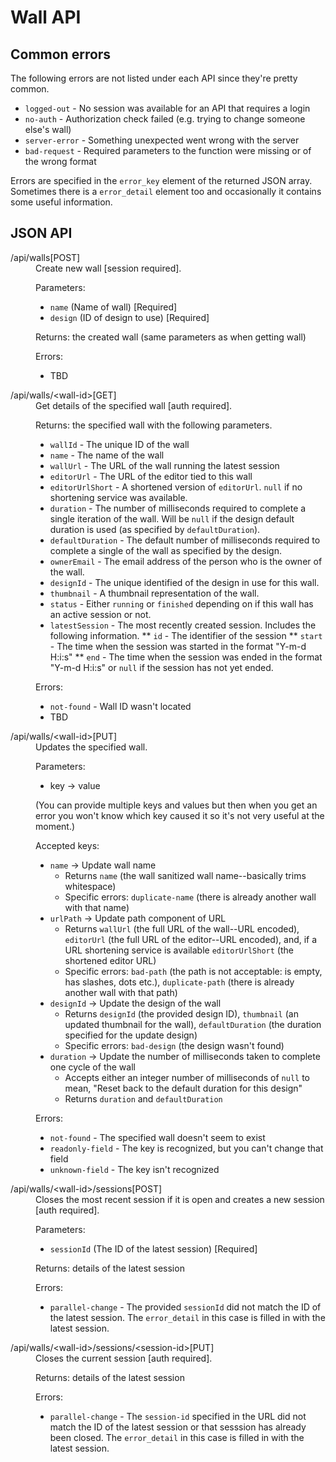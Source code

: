Wall API
========

Common errors
-------------

The following errors are not listed under each API since they're pretty common.

* <code>logged-out</code> - No session was available for an API that requires
                            a login
* <code>no-auth</code> - Authorization check failed (e.g. trying to change
                         someone else's wall)
* <code>server-error</code> - Something unexpected went wrong with the server
* <code>bad-request</code> - Required parameters to the function were missing or
                             of the wrong format

Errors are specified in the <code>error_key</code> element of the returned JSON
array.
Sometimes there is a <code>error_detail</code> element too and occasionally it
contains some useful information.

JSON API
--------

<dl>
<dt>/api/walls[POST]</dt>
<dd>Create new wall [session required].

Parameters:
* <code>name</code> (Name of wall) [Required]
* <code>design</code> (ID of design to use) [Required]

Returns:
the created wall (same parameters as when getting wall)

Errors:
* TBD
</dd>
<dt>/api/walls/&lt;wall-id>[GET]</dt>
<dd>Get details of the specified wall [auth required].

Returns:
the specified wall with the following parameters.
* <code>wallId</code> - The unique ID of the wall
* <code>name</code> - The name of the wall
* <code>wallUrl</code> - The URL of the wall running the latest session
* <code>editorUrl</code> - The URL of the editor tied to this wall
* <code>editorUrlShort</code> - A shortened version of <code>editorUrl</code>.
  <code>null</code> if no shortening service was available.
* <code>duration</code> - The number of milliseconds required to complete
  a single iteration of the wall.
  Will be <code>null</code> if the design default duration is used (as specified
  by <code>defaultDuration</code>).
* <code>defaultDuration</code> - The default number of milliseconds required to
  complete a single of the wall as specified by the design.
* <code>ownerEmail</code> - The email address of the person who is the owner of
  the wall.
* <code>designId</code> - The unique identified of the design in use for this
  wall.
* <code>thumbnail</code> - A thumbnail representation of the wall.
* <code>status</code> - Either <code>running</code> or <code>finished</code>
  depending on if this wall has an active session or not.
* <code>latestSession</code> - The most recently created session. Includes the
  following information.
** <code>id</code> - The identifier of the session
** <code>start</code> - The time when the session was started in the format
  "Y-m-d H:i:s"
** <code>end</code> - The time when the session was ended in the format
  "Y-m-d H:i:s" or <code>null</code> if the session has not yet ended.

Errors:
* <code>not-found</code> - Wall ID wasn't located
* TBD
</dd>
<dt>/api/walls/&lt;wall-id>[PUT]</dt>
<dd>Updates the specified wall.

Parameters:
* key &rarr; value

(You can provide multiple keys and values but then when you get an error you
won't know which key caused it so it's not very useful at the moment.)

Accepted keys:
* <code>name</code> &rarr; Update wall name
  * Returns <code>name</code> (the wall sanitized wall name--basically trims
    whitespace)
  * Specific errors:
    <code>duplicate-name</code> (there is already another wall with that name)
* <code>urlPath</code> &rarr; Update path component of URL
  * Returns <code>wallUrl</code> (the full URL of the wall--URL encoded),
    <code>editorUrl</code> (the full URL of the editor--URL encoded), and, if
    a URL shortening service is available <code>editorUrlShort</code> (the
    shortened editor URL)
  * Specific errors: <code>bad-path</code> (the path is not acceptable: is
    empty, has slashes, dots etc.), <code>duplicate-path</code> (there is
    already another wall with that path)
* <code>designId</code> &rarr; Update the design of the wall
  * Returns <code>designId</code> (the provided design ID),
    <code>thumbnail</code> (an updated thumbnail for the wall),
    <code>defaultDuration</code> (the duration specified for the update design)
  * Specific errors: <code>bad-design</code> (the design wasn't found)
* <code>duration</code> &rarr; Update the number of milliseconds taken to
  complete one cycle of the wall
  * Accepts either an integer number of milliseconds of <code>null</code> to
    mean, "Reset back to the default duration for this design"
  * Returns <code>duration</code> and <code>defaultDuration</code>

Errors:
* <code>not-found</code> - The specified wall doesn't seem to exist
* <code>readonly-field</code> - The key is recognized, but you can't change that field
* <code>unknown-field</code> - The key isn't recognized
</dd>
<dt>/api/walls/&lt;wall-id>/sessions[POST]</dt>
<dd>Closes the most recent session if it is open and creates a new session [auth required].

Parameters:
* <code>sessionId</code> (The ID of the latest session) [Required]

Returns:
details of the latest session

Errors:
* <code>parallel-change</code> - The provided <code>sessionId</code> did not match the ID of the latest session. The <code>error_detail</code> in this case is filled in with the latest session.
</dd>
<dt>/api/walls/&lt;wall-id>/sessions/&lt;session-id>[PUT]</dt>
<dd>Closes the current session [auth required].

Returns:
details of the latest session

Errors:
* <code>parallel-change</code> - The <code>session-id</code> specified in the URL did not match the ID of the latest session or that sesssion has already been closed. The <code>error_detail</code> in this case is filled in with the latest session.
</dd>
